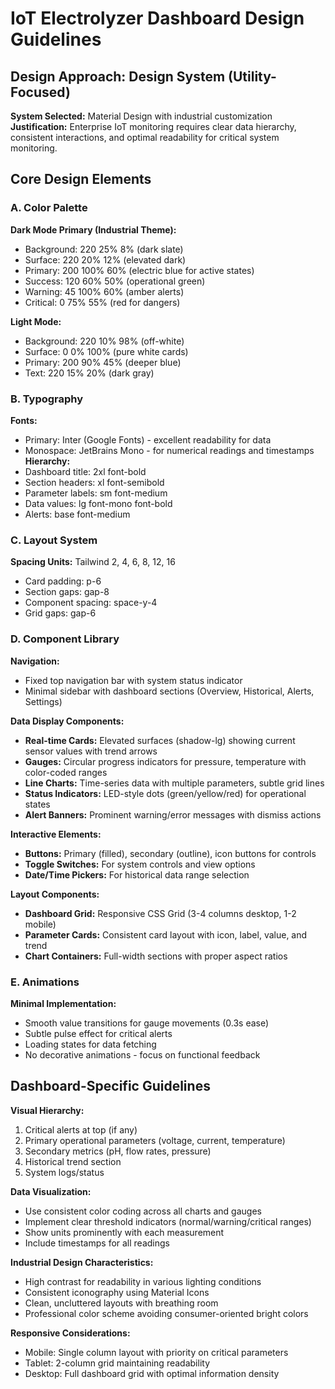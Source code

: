 # IoT Electrolyzer Dashboard Design Guidelines

## Design Approach: Design System (Utility-Focused)
**System Selected:** Material Design with industrial customization
**Justification:** Enterprise IoT monitoring requires clear data hierarchy, consistent interactions, and optimal readability for critical system monitoring.

## Core Design Elements

### A. Color Palette
**Dark Mode Primary (Industrial Theme):**
- Background: 220 25% 8% (dark slate)
- Surface: 220 20% 12% (elevated dark)
- Primary: 200 100% 60% (electric blue for active states)
- Success: 120 60% 50% (operational green)
- Warning: 45 100% 60% (amber alerts)
- Critical: 0 75% 55% (red for dangers)

**Light Mode:**
- Background: 220 10% 98% (off-white)
- Surface: 0 0% 100% (pure white cards)
- Primary: 200 90% 45% (deeper blue)
- Text: 220 15% 20% (dark gray)

### B. Typography
**Fonts:** 
- Primary: Inter (Google Fonts) - excellent readability for data
- Monospace: JetBrains Mono - for numerical readings and timestamps
**Hierarchy:**
- Dashboard title: 2xl font-bold
- Section headers: xl font-semibold  
- Parameter labels: sm font-medium
- Data values: lg font-mono font-bold
- Alerts: base font-medium

### C. Layout System
**Spacing Units:** Tailwind 2, 4, 6, 8, 12, 16
- Card padding: p-6
- Section gaps: gap-8
- Component spacing: space-y-4
- Grid gaps: gap-6

### D. Component Library

**Navigation:**
- Fixed top navigation bar with system status indicator
- Minimal sidebar with dashboard sections (Overview, Historical, Alerts, Settings)

**Data Display Components:**
- **Real-time Cards:** Elevated surfaces (shadow-lg) showing current sensor values with trend arrows
- **Gauges:** Circular progress indicators for pressure, temperature with color-coded ranges
- **Line Charts:** Time-series data with multiple parameters, subtle grid lines
- **Status Indicators:** LED-style dots (green/yellow/red) for operational states
- **Alert Banners:** Prominent warning/error messages with dismiss actions

**Interactive Elements:**
- **Buttons:** Primary (filled), secondary (outline), icon buttons for controls
- **Toggle Switches:** For system controls and view options
- **Date/Time Pickers:** For historical data range selection

**Layout Components:**
- **Dashboard Grid:** Responsive CSS Grid (3-4 columns desktop, 1-2 mobile)
- **Parameter Cards:** Consistent card layout with icon, label, value, and trend
- **Chart Containers:** Full-width sections with proper aspect ratios

### E. Animations
**Minimal Implementation:**
- Smooth value transitions for gauge movements (0.3s ease)
- Subtle pulse effect for critical alerts
- Loading states for data fetching
- No decorative animations - focus on functional feedback

## Dashboard-Specific Guidelines

**Visual Hierarchy:**
1. Critical alerts at top (if any)
2. Primary operational parameters (voltage, current, temperature)
3. Secondary metrics (pH, flow rates, pressure)
4. Historical trend section
5. System logs/status

**Data Visualization:**
- Use consistent color coding across all charts and gauges
- Implement clear threshold indicators (normal/warning/critical ranges)
- Show units prominently with each measurement
- Include timestamps for all readings

**Industrial Design Characteristics:**
- High contrast for readability in various lighting conditions
- Consistent iconography using Material Icons
- Clean, uncluttered layouts with breathing room
- Professional color scheme avoiding consumer-oriented bright colors

**Responsive Considerations:**
- Mobile: Single column layout with priority on critical parameters
- Tablet: 2-column grid maintaining readability
- Desktop: Full dashboard grid with optimal information density